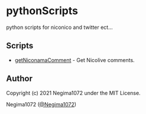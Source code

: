 # pythonScripts
python scripts for niconico and twitter ect...

## Scripts
* [getNiconamaComment](getNiconamaComment.py) - Get Nicolive comments.

## Author
Copyright (c) 2021 Negima1072 under the MIT License.

Negima1072 ([@Negima1072](https://twitter.com/Negima1072))

